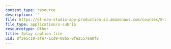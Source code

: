 ```yaml
---
content_type: resource
description: ''
file: https://ol-ocw-studio-app-production.s3.amazonaws.com/courses/8-333-statistical-mechanics-i-statistical-mechanics-of-particles-fall-2013/8f3e5c19afe71cd908b58fe2557ea0f8_8woIHrY6eM0.srt
file_type: application/x-subrip
resourcetype: Other
title: 3play caption file
uid: 8f3e5c19-afe7-1cd9-08b5-8fe2557ea0f8
---
```

